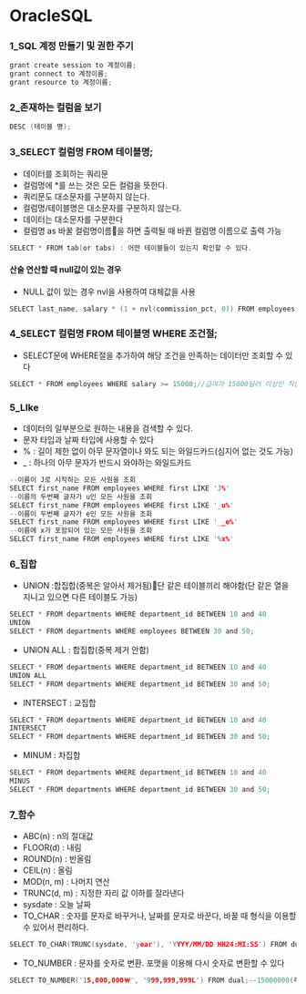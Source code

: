 # OracleSQL
### 1_SQL 계정 만들기 및 권한 주기
```C
grant create session to 계정이름;
grant connect to 계정이름;
grant resource to 계정이름;
```
### 2_존재하는 컬럼을 보기
```C
DESC (테이블 명);
```
### 3_SELECT 컬럼명 FROM 테이블명;
*	데이터를 조회하는 쿼리문
*	컬럼명에 *를 쓰는 것은 모든 컬럼을 뜻한다.
*	쿼리문도 대소문자를 구분하지 않는다.
*	컬럼명/테이블명은 대소문자를 구분하지 않는다.
*	데이터는 대소문자를 구분한다
*	컬럼명 as 바꿀 컬럼명이름을 하면 출력될 때 바뀐 컬럼명 이름으로 출력 가능
```C
SELECT * FROM tab(or tabs) : 어떤 테이블들이 있는지 확인할 수 있다.
```
#### 산술 연산할 때 null값이 있는 경우 
*	NULL 값이 있는 경우 nvl을 사용하여 대체값을 사용
```C
SELECT last_name, salary * (1 + nvl(commission_pct, 0)) FROM employees;//
```
### 4_SELECT 컬럼명 FROM 테이블명 WHERE 조건절;
*	SELECT문에 WHERE절을 추가하여 해당 조건을 만족하는 데이터만 조회할 수 있다
```C
SELECT * FROM employees WHERE salary >= 15000;//급여가 15000달러 이상인 직원의 정보만을 출력
```
### 5_LIke
*	데이터의 일부분으로 원하는 내용을 검색할 수 있다.
*	문자 타입과 날짜 타입에 사용할 수 있다
*	% : 길이 제한 없이 아무 문자열이나 와도 되는 와일드카드(심지어 없는 것도 가능)
*	_ : 하나의 아무 문자가 반드시 와야하는 와일드카드
```C
--이름이 J로 시작하는 모든 사원을 조회
SELECT first_name FROM employees WHERE first LIKE 'J%'
--이름의 두번째 글자가 u인 모든 사원을 조회
SELECT first_name FROM employees WHERE first LIKE '_u%'
--이름이 두번째 글자가 e인 모든 사원을 조회
SELECT first_name FROM employees WHERE first LIKE '__e%'
--이름에 x가 포함되어 있는 모든 사원을 조회
SELECT first_name FROM employees WHERE first LIKE '%x%'
```
### 6_집합
*	UNION :합집합(중복은 알아서 제거됨)단 같은 테이블끼리 해야함(단 같은 열을 지니고 있으면 다른 테이블도 가능)
```C
SELECT * FROM departments WHERE department_id BETWEEN 10 and 40
UNION
SELECT * FROM departments WHERE employees BETWEEN 30 and 50;
```
*	UNION ALL : 합집합(중복 제거 안함)
```C
SELECT * FROM departments WHERE department_id BETWEEN 10 and 40
UNION ALL
SELECT * FROM departments WHERE department_id BETWEEN 30 and 50;
```
*	INTERSECT : 교집합
```C
SELECT * FROM departments WHERE department_id BETWEEN 10 and 40
INTERSECT
SELECT * FROM departments WHERE department_id BETWEEN 30 and 50;
```
*	MINUM : 차집합
```C
SELECT * FROM departments WHERE department_id BETWEEN 10 and 40
MINUS
SELECT * FROM departments WHERE department_id BETWEEN 30 and 50;
```
### 7_함수
*	ABC(n) : n의 절대값
*	FLOOR(d) : 내림
*	ROUND(n) : 반올림
*	CEIL(n) : 올림
*	MOD(n, m) : 나머지 연산
*	TRUNC(d, m) : 지정한 자리 값 이하를 잘라낸다
*	sysdate : 오늘 날짜
*	TO_CHAR : 숫자를 문자로 바꾸거나, 날짜를 문자로 바꾼다, 바꿀 때 형식을 이용할 수 있어서 편리하다.
```C
SELECT TO_CHAR(TRUNC(sysdate, 'year'), 'YYYY/MM/DD HH24:MI:SS') FROM dual;--2021/01/01 00:00:00
```
*	TO_NUMBER : 문자를 숫자로 변환. 포맷을 이용해 다시 숫자로 변환할 수 있다
```C
SELECT TO_NUMBER('15,000,000￦', '999,999,999L') FROM dual;--15000000(즉 숫자로 다시 돌아옴)
```

